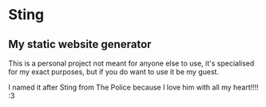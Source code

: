 # Sting
## My static website generator

This is a personal project not meant for anyone else to use, it's specialised for my exact purposes, but if you do want to use it be my guest.

I named it after Sting from The Police because I love him with all my heart!!!! :3